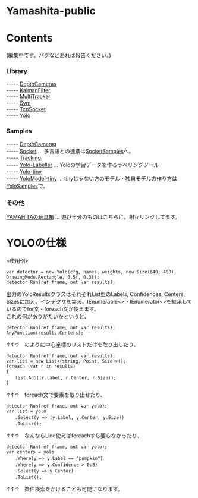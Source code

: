 # Yamashita-public 

# Contents
(編集中です。バグなどあれば報告ください。)  

### Library
----- [DepthCameras](/Library/Yamashita.DepthCameras)  
----- [KalmanFilter](/Library/Yamashita.KalmanFilter)  
----- [MultiTracker](/Library/Yamashita.MultiTracker)  
----- [Svm](/Library/Yamashita.Svm)  
----- [TcpSocket](/Library/Yamashita.TcpSocket)  
----- [Yolo](/Library/Yamashita.Yolo)  

### Samples
----- [DepthCameras](/Samples/Samples.DepthCameras)  
----- [Socket](/Samples/Samples.Socket) ... 多言語との連携は[SocketSamples](https://github.com/husty530/SocketSamples)へ。  
----- [Tracking](/Samples/Samples.Tracking)  
----- [Yolo-Labeller](/Samples/Samples.Yolo-Labeller) ... Yoloの学習データを作るラベリングツール  
----- [Yolo-tiny](/Samples/Samples.Yolo-tiny)  
----- [YoloModel-tiny](/Samples/YoloModel-tiny) ... tinyじゃない方のモデル・独自モデルの作り方は[YoloSamples](https://github.com/husty530/YoloSamples)で。  

### その他
[YAMAHITAの玩具箱](https://qiita.com/husty530/items/3b4e05733e2908b1ad1d) ... 遊び半分のものはこちらに。相互リンクしてます。  

# YOLOの仕様
<使用例>  
```
var detector = new Yolo(cfg, names, weights, new Size(640, 480), DrawingMode.Rectangle, 0.5f, 0.3f);  
detector.Run(ref frame, out var results);  
```  
  
出力のYoloResultsクラスはそれぞれList型のLabels, Confidences, Centers, Sizesに加え、インデクサを実装、IEnumerable<>・IEnumerator<>を継承しているのでfor文・foreach文が使えます。  
これの何がありがたいかというと、  
  
```
detector.Run(ref frame, out var results);  
AnyFunction(results.Centers);  
```
↑↑↑　のように中心座標のリストだけを取り出したり、  
  
```  
detector.Run(ref frame, out var results);  
var list = new List<(string, Point, Size)>();  
foreach (var r in results)  
{  
　　list.Add((r.Label, r.Center, r.Size));  
}  
```  
↑↑↑　foreach文で要素を取り出せたり、  
  
```  
detector.Run(ref frame, out var yolo);
var list = yolo  
　　.Select(y => (y.Label, y.Center, y.Size))  
　　.ToList();  
``` 
↑↑↑　なんならLinq使えばforeachすら要らなかったり、  
  
```
detector.Run(ref frame, out var yolo);  
var centers = yolo  
　　.Where(y => y.Label == "pumpkin")  
　　.Where(y => y.Confidence > 0.8)
　　.Select(y => y.Center)  
　　.ToList();  
```  
↑↑↑　条件検索をかけることも可能になります。  
